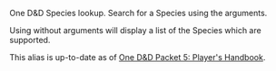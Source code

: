 One D&D Species lookup. Search for a Species using the arguments.

Using without arguments will display a list of the Species which are supported.

This alias is up-to-date as of [One D&D Packet 5: Player's Handbook](https://www.dndbeyond.com/sources/one-dnd/ph-playtest-5).